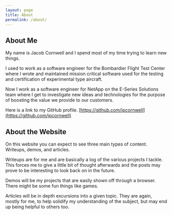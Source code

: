 ```yaml
---
layout: page
title: About
permalink: /about/
---
```


About Me
--------

My name is Jacob Cornwell and I spend most of my time trying to learn new
things.

I used to work as a software engineer for the Bombardier Flight Test Center
where I wrote and maintained mission critical software used for the testing and
certification of experimental type aircraft.

Now I work as a software engineer for NetApp on the E-Series Solutions team 
where I get to investigate new ideas and technologies for the purpose of 
boosting the value we provide to our customers.

Here is a link to my GitHub profile.
[https://github.com/jpcornwell](https://github.com/jpcornwell)

About the Website
-----------------

On this website you can expect to see three main types of content. Writeups,
demos, and articles.

Writeups are for me and are basically a log of the various projects I tackle.
This forces me to give a little bit of thought afterwards and the posts may
prove to be interesting to look back on in the future.

Demos will be my projects that are easily shown off through a browser. There
might be some fun things like games.

Articles will be in depth excursions into a given topic. They are again, mostly
for me, to help solidify my understanding of the subject, but may end up being
helpful to others too.


